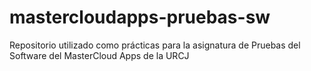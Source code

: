 # mastercloudapps-pruebas-sw
Repositorio utilizado como prácticas para la asignatura de Pruebas del Software del MasterCloud Apps de la URCJ
